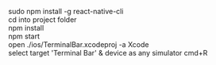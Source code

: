 sudo npm install -g react-native-cli  
cd into project folder  
npm install  
npm start  
open ./ios/TerminalBar.xcodeproj -a Xcode  
select target 'Terminal Bar' & device as any simulator
cmd+R  
